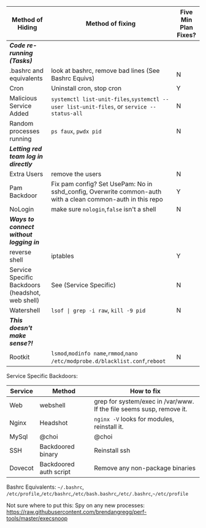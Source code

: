 | Method of Hiding | Method of fixing | Five Min Plan Fixes?  |
|----------|------------------------|---|
| ***Code re-running (Tasks)*** | | |
| .bashrc and equivalents | look at bashrc, remove bad lines (See Bashrc Equivs) |  N |
| Cron | Uninstall cron, stop cron  | Y |
| Malicious Service Added | `systemctl list-unit-files`,`systemctl --user list-unit-files`, or `service --status-all`  | N  |
| Random processes running | `ps faux`, `pwdx pid` | N |
| ***Letting red team log in directly*** | | |
| Extra Users | remove the users  | N  |
| Pam Backdoor | Fix pam config? Set UsePam: No in sshd_config, Overwrite common-auth with a clean common-auth in this repo  | Y  |
| NoLogin | make sure `nologin`,`false` isn't a shell| N |
| ***Ways to connect without logging in*** | | |
| reverse shell | iptables | Y  |
| Service Specific Backdoors (headshot, web shell) | See (Service Specific)  | N |
| Watershell | `lsof \| grep -i raw`, `kill -9 pid` | N |
| ***This doesn't make sense?!***| | | 
| Rootkit | `lsmod`,`modinfo name`,`rmmod`,`nano /etc/modprobe.d/blacklist.conf`,`reboot`  | N |

Service Specific Backdoors:

| Service | Method | How to fix  |
|----------|------------------------|----------|
| Web | webshell | grep for system/exec in /var/www. If the file seems susp, remove it. |
| Nginx | Headshot | `nginx -V` looks for modules, reinstall it. |
| MySql | @choi | @choi | 
| SSH | Backdoored binary | Reinstall ssh |
| Dovecot | Backdoored auth script | Remove any non-package binaries |

Bashrc Equivalents:
`~/.bashrc`,` /etc/profile`,`/etc/bashrc`,`/etc/bash.bashrc`,`/etc/.bashrc`,`~/etc/profile`

Not sure where to put this:
Spy on any new processes:
https://raw.githubusercontent.com/brendangregg/perf-tools/master/execsnoop
